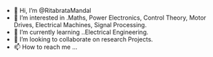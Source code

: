 - 👋 Hi, I’m @RitabrataMandal
- 👀 I’m interested in .Maths, Power Electronics, Control Theory, Motor Drives, Electrical Machines, Signal Processing.
- 🌱 I’m currently learning ..Electrical Engineering.
- 💞️ I’m looking to collaborate on research Projects.
- 📫 How to reach me ...

<!---
RitabrataMandal/RitabrataMandal is a ✨ special ✨ repository because its `README.md` (this file) appears on your GitHub profile.
You can click the Preview link to take a look at your changes.
--->
